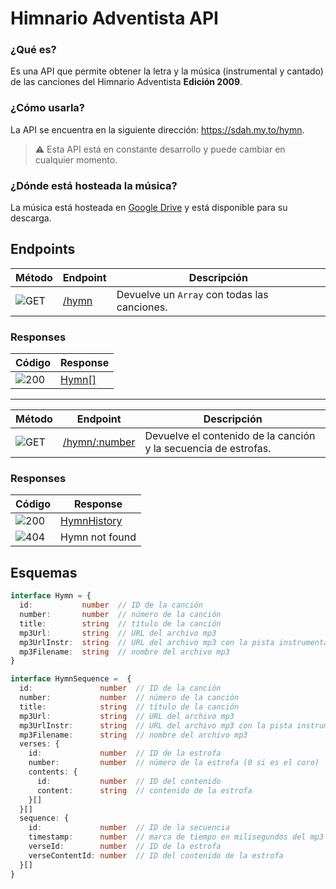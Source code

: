# Himnario Adventista API

### ¿Qué es?

Es una API que permite obtener la letra y la música (instrumental y cantado) de las canciones del Himnario Adventista **Edición 2009**.

### ¿Cómo usarla?

La API se encuentra en la siguiente dirección: <https://sdah.my.to/hymn>.

> ⚠️ Esta API está en constante desarrollo y puede cambiar en cualquier momento.

### ¿Dónde está hosteada la música?

La música está hosteada en [Google Drive](https://drive.google.com/drive/folders/13Nvg5c6K7sR0gcOxYQk-BXoRkR82nzJV?usp=sharing) y está disponible para su descarga.

## Endpoints

| Método | Endpoint | Descripción |
| --- | --- | --- |
| ![GET](https://img.shields.io/badge/GET-0D96F6?style=for-the-badge) | [/hymn](https://sdah.my.to/hymn) | Devuelve un `Array` con todas las canciones. |

### Responses

| Código | Response |
| --- | --- |
| ![200](https://img.shields.io/badge/200-00C853?style=for-the-badge) | [Hymn[]](#esquemas) |

---

| Método | Endpoint | Descripción |
| --- | --- | --- |
| ![GET](https://img.shields.io/badge/GET-0D96F6?style=for-the-badge) | [/hymn/:number](https://sdah.my.to/hymn/1) | Devuelve el contenido de la canción y la secuencia de estrofas. |

### Responses

| Código | Response |
| --- | --- |
| ![200](https://img.shields.io/badge/200-00C853?style=for-the-badge) | [HymnHistory](#esquemas) |
| ![404](https://img.shields.io/badge/404-FF1744?style=for-the-badge) | Hymn not found |

## Esquemas

```typescript
interface Hymn = {
  id:           number  // ID de la canción
  number:       number  // número de la canción
  title:        string  // título de la canción
  mp3Url:       string  // URL del archivo mp3
  mp3UrlInstr:  string  // URL del archivo mp3 con la pista instrumental
  mp3Filename:  string  // nombre del archivo mp3
}
```

```typescript
interface HymnSequence =  {
  id:               number  // ID de la canción
  number:           number  // número de la canción
  title:            string  // título de la canción
  mp3Url:           string  // URL del archivo mp3
  mp3UrlInstr:      string  // URL del archivo mp3 con la pista instrumental
  mp3Filename:      string  // nombre del archivo mp3
  verses: {
    id:             number  // ID de la estrofa
    number:         number  // número de la estrofa (0 si es el coro)
    contents: {
      id:           number  // ID del contenido
      content:      string  // contenido de la estrofa
    }[]
  }[]
  sequence: {
    id:             number  // ID de la secuencia
    timestamp:      number  // marca de tiempo en milisegundos del mp3
    verseId:        number  // ID de la estrofa
    verseContentId: number  // ID del contenido de la estrofa
  }[]
}
```
